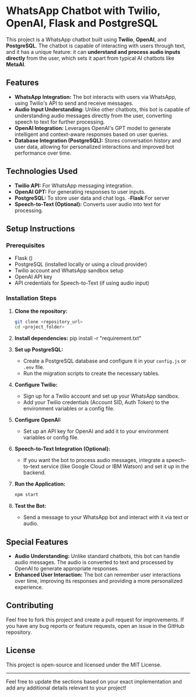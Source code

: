 # WhatsApp Chatbot with Twilio, OpenAI, Flask and PostgreSQL

This project is a WhatsApp chatbot built using **Twilio**, **OpenAI**, and **PostgreSQL**. The chatbot is capable of interacting with users through text, and it has a unique feature: it can **understand and process audio inputs directly** from the user, which sets it apart from typical AI chatbots like **MetaAI**.

## Features

- **WhatsApp Integration:** The bot interacts with users via WhatsApp, using Twilio's API to send and receive messages.
- **Audio Input Understanding:** Unlike other chatbots, this bot is capable of understanding audio messages directly from the user, converting speech to text for further processing.
- **OpenAI Integration:** Leverages OpenAI's GPT model to generate intelligent and context-aware responses based on user queries.
- **Database Integration (PostgreSQL):** Stores conversation history and user data, allowing for personalized interactions and improved bot performance over time.

## Technologies Used

- **Twilio API:** For WhatsApp messaging integration.
- **OpenAI GPT:** For generating responses to user inputs.
- **PostgreSQL:** To store user data and chat logs.
-**Flask**:For server
- **Speech-to-Text (Optional):** Converts user audio into text for processing.

## Setup Instructions

### Prerequisites

- Flask ()
- PostgreSQL (installed locally or using a cloud provider)
- Twilio account and WhatsApp sandbox setup
- OpenAI API key
- API credentials for Speech-to-Text (if using audio input)

### Installation Steps

1. **Clone the repository:**
   ```bash
   git clone <repository_url>
   cd <project_folder>
   ```

2. **Install dependencies:**
   pip install -r "requirement.txt"

3. **Set up PostgreSQL:**
   - Create a PostgreSQL database and configure it in your `config.js` or `.env` file.
   - Run the migration scripts to create the necessary tables.

4. **Configure Twilio:**
   - Sign up for a Twilio account and set up your WhatsApp sandbox.
   - Add your Twilio credentials (Account SID, Auth Token) to the environment variables or a config file.

5. **Configure OpenAI:**
   - Set up an API key for OpenAI and add it to your environment variables or config file.

6. **Speech-to-Text Integration (Optional):**
   - If you want the bot to process audio messages, integrate a speech-to-text service (like Google Cloud or IBM Watson) and set it up in the backend.

7. **Run the Application:**
   ```bash
   npm start
   ```

8. **Test the Bot:**
   - Send a message to your WhatsApp bot and interact with it via text or audio.

## Special Features

- **Audio Understanding:** Unlike standard chatbots, this bot can handle audio messages. The audio is converted to text and processed by OpenAI to generate appropriate responses.
- **Enhanced User Interaction:** The bot can remember user interactions over time, improving its responses and providing a more personalized experience.

## Contributing

Feel free to fork this project and create a pull request for improvements. If you have any bug reports or feature requests, open an issue in the GitHub repository.

## License

This project is open-source and licensed under the MIT License.

---

Feel free to update the sections based on your exact implementation and add any additional details relevant to your project!

